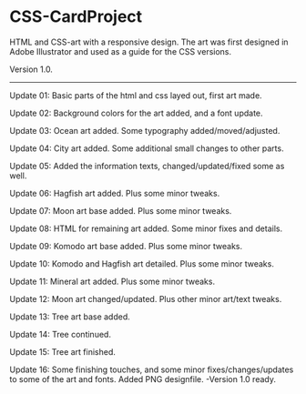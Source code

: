 # CSS-CardProject
 HTML and CSS-art with a responsive design. The art was first designed in Adobe Illustrator and used as a guide for the CSS versions. 
 
 Version 1.0.

-----

 Update 01: Basic parts of the html and css layed out, first art made.

 Update 02: Background colors for the art added, and a font update.

 Update 03: Ocean art added. Some typography added/moved/adjusted.

 Update 04: City art added. Some additional small changes to other parts.

 Update 05: Added the information texts, changed/updated/fixed some as well.

 Update 06: Hagfish art added. Plus some minor tweaks.

 Update 07: Moon art base added. Plus some minor tweaks.

 Update 08: HTML for remaining art added. Some minor fixes and details.

 Update 09: Komodo art base added. Plus some minor tweaks.

 Update 10: Komodo and Hagfish art detailed. Plus some minor tweaks.

 Update 11: Mineral art added. Plus some minor tweaks.

 Update 12: Moon art changed/updated. Plus other minor art/text tweaks.

 Update 13: Tree art base added.

 Update 14: Tree continued.

 Update 15: Tree art finished.

 Update 16: Some finishing touches, and some minor fixes/changes/updates to some of the art and fonts. Added PNG designfile.
 -Version 1.0 ready.